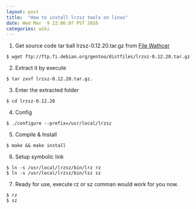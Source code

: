 ```yaml
---
layout: post
title:  "How to install lrzsz tools on linux"
date: Wed Mar  9 22:06:07 PST 2016
categories: wiki 
---
```


1. Get source code tar ball lrzsz-0.12.20.tar.gz from [File Wathcer](http://www.filewatcher.com/m/lrzsz-0.12.20.tar.gz.280938-0.html)
```
$ wget ftp://ftp.fi.debian.org/gentoo/distfiles/lrzsz-0.12.20.tar.gz
```

2. Extract it by execute 
```
$ tar zxvf lrzsz-0.12.20.tar.gz.
```

3. Enter the extracted folder 
```
$ cd lrzsz-0.12.20
```

4. Config
```
$ ./configure --prefix=/usr/local/lrzsz
```

5. Compile & Install
```
$ make && make install
```

6. Setup symbolic link
```
$ ln -s /usr/local/lrzsz/bin/lrz rz   
$ ln -s /usr/local/lrzsz/bin/lsz sz 
```

7. Ready for use, execute rz or sz comman would work for you now.
```
$ rz
$ sz
```

